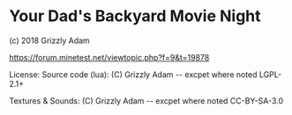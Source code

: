 # Your Dad's Backyard Movie Night
(c) 2018 Grizzly Adam

https://forum.minetest.net/viewtopic.php?f=9&t=19878

License:
Source code (lua):
(C) Grizzly Adam -- excpet where noted
LGPL-2.1+

Textures & Sounds:
(C) Grizzly Adam -- excpet where noted
CC-BY-SA-3.0
